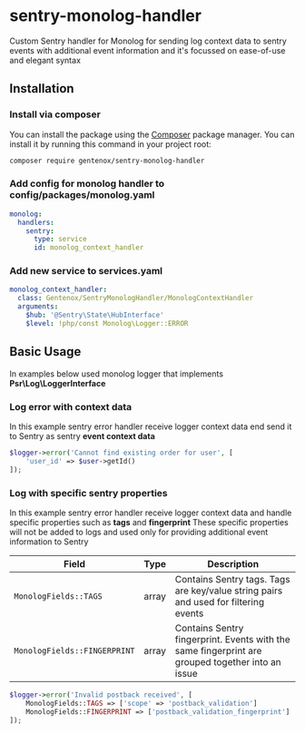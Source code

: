 # sentry-monolog-handler
Custom Sentry handler for Monolog for sending log context data to sentry events with additional event information
and it's focussed on ease-of-use and elegant syntax

## Installation
### Install via composer
You can install the package using the [Composer](https://getcomposer.org/) package manager. You can install it by running this command in your project root:

```sh
composer require gentenox/sentry-monolog-handler
```

### Add config for monolog handler to config/packages/monolog.yaml

```yaml
monolog:
  handlers:
    sentry:
      type: service
      id: monolog_context_handler
```

### Add new service to services.yaml

```yaml
monolog_context_handler:
  class: Gentenox/SentryMonologHandler/MonologContextHandler
  arguments:
    $hub: '@Sentry\State\HubInterface'
    $level: !php/const Monolog\Logger::ERROR
```

## Basic Usage

In examples below used monolog logger that implements **Psr\Log\LoggerInterface** 

### Log error with context data

In this example sentry error handler receive logger context data end send it to Sentry as sentry **event context data**

```php
$logger->error('Cannot find existing order for user', [
    'user_id' => $user->getId()
]);
```

### Log with specific sentry properties

In this example sentry error handler receive logger context data and handle specific properties such as **tags** and **fingerprint**
These specific properties will not be added to logs and used only for providing additional event information to Sentry

Field | Type | Description
----- | ---- | -----------
`MonologFields::TAGS` | array | Contains Sentry tags. Tags are key/value string pairs and used for filtering events
`MonologFields::FINGERPRINT` | array | Contains Sentry fingerprint. Events with the same fingerprint are grouped together into an issue

```php
$logger->error('Invalid postback received', [
    MonologFields::TAGS => ['scope' => 'postback_validation']
    MonologFields::FINGERPRINT => ['postback_validation_fingerprint']
]);
```


